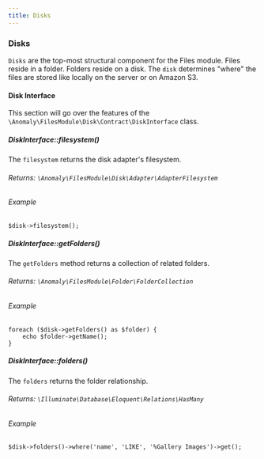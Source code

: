 ```yaml
---
title: Disks
---
```


### Disks

`Disks` are the top-most structural component for the Files module. Files reside in a folder. Folders reside on a disk. The `disk` determines "where" the files are stored like locally on the server or on Amazon S3.


#### Disk Interface

This section will go over the features of the `\Anomaly\FilesModule\Disk\Contract\DiskInterface` class.


##### DiskInterface::filesystem()

The `filesystem` returns the disk adapter's filesystem.

###### Returns: `\Anomaly\FilesModule\Disk\Adapter\AdapterFilesystem`

###### Example

    $disk->filesystem();


##### DiskInterface::getFolders()

The `getFolders` method returns a collection of related folders.

###### Returns: `\Anomaly\FilesModule\Folder\FolderCollection`

###### Example

    foreach ($disk->getFolders() as $folder) {
        echo $folder->getName();
    }


##### DiskInterface::folders()

The `folders` returns the folder relationship.

###### Returns: `\Illuminate\Database\Eloquent\Relations\HasMany`

###### Example

    $disk->folders()->where('name', 'LIKE', '%Gallery Images')->get();
